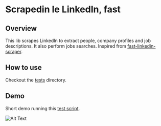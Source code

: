 # Scrapedin le LinkedIn, fast

## Overview
This lib scrapes LinkedIn to extract people, company profiles and job descriptions. It also perform jobs searches.
Inspired from [fast-linkedin-scraper](https://github.com/stickerdaniel/fast-linkedin-scraper).

## How to use
Checkout the [tests](tests) directory.


## Demo
Short demo running this [test script](tests/demo_scraper.py).

![Alt Text](https://github.com/ancillabs/scrapedin/raw/main/demo.gif)

